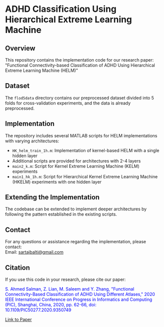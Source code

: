 # ADHD Classification Using Hierarchical Extreme Learning Machine

## Overview
This repository contains the implementation code for our research paper: "Functional Connectivity-based Classification of ADHD Using Hierarchical Extreme Learning Machine (HELM)"

## Dataset
The `flod5data` directory contains our preprocessed dataset divided into 5 folds for cross-validation experiments, and the data is already preprocessed.

## Implementation
The repository includes several MATLAB scripts for HELM implementations with varying architectures:
- `HK_helm_train_1h.m`: Implementation of kernel-based HELM with a single hidden layer
- Additional scripts are provided for architectures with 2-4 layers
- `main2_k.m`: Script for Kernel Extreme Learning Machine (KELM) experiments
- `main1_hk_1h.m`: Script for Hierarchical Kernel Extreme Learning Machine (HKELM) experiments with one hidden layer

## Extending the Implementation
The codebase can be extended to implement deeper architectures by following the pattern established in the existing scripts.

## Contact
For any questions or assistance regarding the implementation, please contact:  
Email: sartajbalti@gmail.com

## Citation
If you use this code in your research, please cite our paper:

<div style="color: blue;">
S. Ahmed Salman, Z. Lian, M. Saleem and Y. Zhang, "Functional Connectivity-Based Classification of ADHD Using Different Atlases," 2020 IEEE International Conference on Progress in Informatics and Computing (PIC), Shanghai, China, 2020, pp. 62-66, doi: 10.1109/PIC50277.2020.9350749
</div>

[Link to Paper](https://ieeexplore.ieee.org/abstract/document/9350749)
